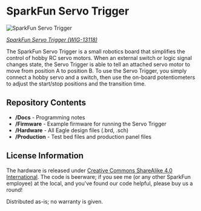 SparkFun Servo Trigger
========================================

![SparkFun Servo Trigger](https://cdn.sparkfun.com/assets/parts/1/0/1/7/1/13118-01a.jpg)

[*SparkFun Servo Trigger (WIG-13118)*](https://www.sparkfun.com/products/13118)

The SparkFun Servo Trigger is a small robotics board that simplifies the control of hobby RC servo motors. 
When an external switch or logic signal changes state, the Servo Trigger is able to tell an attached servo motor to move from position A to position B. 
To use the Servo Trigger, you simply connect a hobby servo and a switch, then use the on-board potentiometers to adjust the start/stop positions and the transition time. 


Repository Contents
-------------------
* **/Docs** -  Programming notes
* **/Firmware** - Example firmware for running the Servo Trigger
* **/Hardware** - All Eagle design files (.brd, .sch)
* **/Production** - Test bed files and production panel files



License Information
-------------------
The hardware is released under [Creative Commons ShareAlike 4.0 International](https://creativecommons.org/licenses/by-sa/4.0/).
The code is beerware; if you see me (or any other SparkFun employee) at the local, and you've found our code helpful, please buy us a round!

Distributed as-is; no warranty is given.


